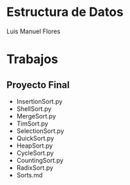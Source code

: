 # Estructura de Datos

Luis Manuel Flores

# Trabajos

## Proyecto Final

- InsertionSort.py
- ShellSort.py
- MergeSort.py
- TimSort.py
- SelectionSort.py
- QuickSort.py
- HeapSort.py
- CycleSort.py
- CountingSort.py
- RadixSort.py
- Sorts.md